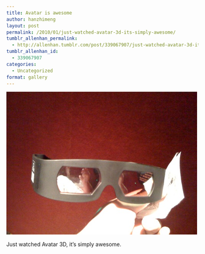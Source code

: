 ```yaml
---
title: Avatar is awesome
author: hanzhimeng
layout: post
permalink: /2010/01/just-watched-avatar-3d-its-simply-awesome/
tumblr_allenhan_permalink:
  - http://allenhan.tumblr.com/post/339067907/just-watched-avatar-3d-its-simply-awesome
tumblr_allenhan_id:
  - 339067907
categories:
  - Uncategorized
format: gallery
---
```

[<img class="alignnone size-full wp-image-472" alt="tumblr_kwe66uVA0i1qzkacto1_" src="/images/uploads/2013/03/tumblr_kwe66uVA0i1qzkacto1_.jpg" width="500" height="375" />][1]

Just watched Avatar 3D, it’s simply awesome.

 [1]: /images/uploads/2013/03/tumblr_kwe66uVA0i1qzkacto1_.jpg
